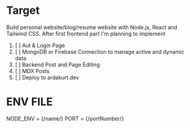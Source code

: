 # Target

Build personal website/blog/resume website with Node.js, React and Tailwind CSS. After first frontend part I'm planning to implement

1. [ ] Aut & Login Page
2. [ ] MongoDB or Firebase Connection to manage active and dynamic data
3. [ ] Backend Post and Page Editing
4. [ ] MDX Posts
5. [ ] Deploy to ardakurt.dev

# ENV FILE

NODE_ENV = {/name/}
PORT = {/portNumber/}
